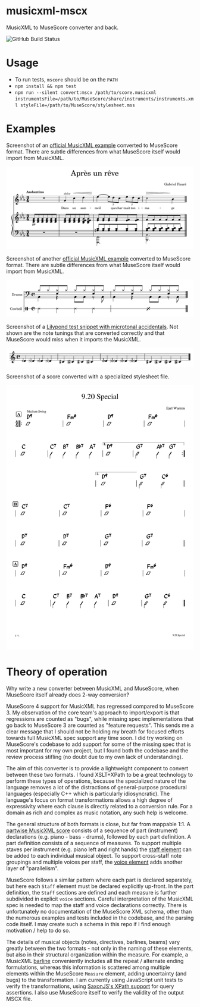 musicxml-mscx
=============

MusicXML to MuseScore converter and back.

![GitHub Build Status](https://github.com/infojunkie/musicxml-mscx/workflows/Test/badge.svg)

# Usage
- To run tests, `mscore` should be on the `PATH`
- `npm install && npm test`
- `npm run --silent convert:mscx /path/to/score.musicxml instrumentsFile=/path/to/MuseScore/share/instruments/instruments.xml styleFile=/path/to/MuseScore/stylesheet.mss`

# Examples
Screenshot of an [official MusicXML example](https://w3c.github.io/musicxml/musicxml-reference/examples/tutorial-apres-un-reve/) converted to MuseScore format. There are subtle differences from what MuseScore itself would import from MusicXML.

![Screenshot of an official MusicXML example converted to MuseScore format.](https://github.com/infojunkie/musicxml-mscx/blob/main/doc/screenshots/tutorial-apres-un-reve.png?raw=true)

Screenshot of another [official MusicXML example](https://w3c.github.io/musicxml/musicxml-reference/examples/tutorial-percussion/) converted to MuseScore format. There are subtle differences from what MuseScore itself would import from MusicXML.

![Screenshot of another official MusicXML example converted to MuseScore format.](https://github.com/infojunkie/musicxml-mscx/blob/main/doc/screenshots/tutorial-percussion.png?raw=true)

Screenshot of a [Lilypond test snippet with microtonal accidentals](https://lilypond.org/doc/v2.24/input/regression/musicxml/collated-files.html#t_g01-_002e_002e_002e-pitches). Not shown are the note tunings that are converted correctly and that MuseScore would miss when it imports the MusicXML.

![Screenshot of a Lilypond test snippet with microtonal accidentals.](https://github.com/infojunkie/musicxml-mscx/blob/main/doc/screenshots/01f-Pitches-ParenthesizedMicrotoneAccidentals.png?raw=true)

Screenshot of a score converted with a specialized stylesheet file.

![Screenshot of a score converted with a specialized stylesheet file.](https://github.com/infojunkie/musicxml-mscx/blob/main/doc/screenshots/9-20-special.png?raw=true)

# Theory of operation
Why write a new converter between MusicXML and MuseScore, when MuseScore itself already does 2-way conversion?

MuseScore 4 support for MusicXML has regressed compared to MuseScore 3. My observation of the core team's approach to import/export is that regressions are counted as "bugs", while missing spec implementations that go back to MuseScore 3 are counted as "feature requests". This sends me a clear message that I should not be holding my breath for focused efforts towards full MusicXML spec support any time soon. I did try working on MuseScore's codebase to add support for some of the missing spec that is most important for my own project, but I found both the codebase and the review process stifling (no doubt due to my own lack of understanding).

The aim of this converter is to provide a lightweight component to convert between these two formats. I found XSLT+XPath to be a great technology to perform these types of operations, because the specialized nature of the language removes a lot of the distractions of general-purpose procedural languages (especially C++ which is particularly idiosyncratic). The language's focus on format transformations allows a high degree of expressivity where each clause is directly related to a conversion rule. For a domain as rich and complex as music notation, any such help is welcome.

The general structure of both formats is close, but far from mappable 1:1. A [partwise MusicXML score](https://www.w3.org/2021/06/musicxml40/musicxml-reference/elements/score-partwise/) consists of a sequence of part (instrument) declarations (e.g. piano - bass - drums), followed by each part definition. A part definition consists of a sequence of measures. To support multiple staves per instrument (e.g. piano left and right hands) the [staff element](https://www.w3.org/2021/06/musicxml40/musicxml-reference/elements/staff/) can be added to each individual musical object. To support cross-staff note groupings and multiple voices per staff, the [voice element](https://www.w3.org/2021/06/musicxml40/musicxml-reference/elements/voice/) adds another layer of "parallelism".

MuseScore follows a similar pattern where each part is declared separately, but here each `Staff` element must be declared explicitly up-front. In the part definition, the `Staff` sections are defined and each measure is further subdivided in explicit `voice` sections. Careful interpretation of the MusicXML spec is needed to map the staff and voice declarations correctly. There is unfortunately no documentation of the MuseScore XML schema, other than the numerous examples and tests included in the codebase, and the parsing code itself. I may create such a schema in this repo if I find enough motivation / help to do so.

The details of musical objects (notes, directives, barlines, beams) vary greatly between the two formats - not only in the naming of these elements, but also in their structural organization within the measure. For example, a MusicXML [barline](https://www.w3.org/2021/06/musicxml40/musicxml-reference/elements/barline/) conveniently includes all the repeat / alternate ending formulations, whereas this information is scattered among multiple elements within the MuseScore `Measure` element, adding uncertainty (and bugs) to the transformation. I am currently using JavaScript unit tests to verify the transformations, using [SaxonJS's XPath support](https://www.saxonica.com/saxon-js/documentation2/index.html#!api/xpathEvaluate) for query assertions. I also use MuseScore itself to verify the validity of the output MSCX file.
